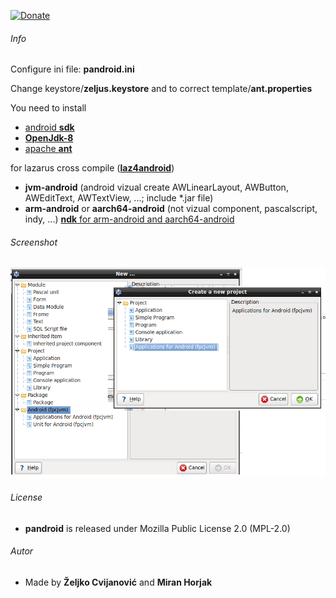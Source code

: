 
[![Donate](https://img.shields.io/badge/Donate-PayPal-green.svg)](https://paypal.me/zeljus?locale.x=en_US)

###### Info
Configure ini file: __pandroid.ini__

Change keystore/__zeljus.keystore__ and to correct template/__ant.properties__


You need to install
- [android __sdk__](https://developer.android.com/studio/releases/platform-tools) 
- [__OpenJdk-8__](https://developers.redhat.com/products/openjdk/download)
- [apache __ant__](http://archive.apache.org/dist/ant/binaries/)

for lazarus cross compile ([__laz4android__](https://sourceforge.net/projects/laz4android/))
- __jvm-android__  (android vizual create AWLinearLayout, AWButton, AWEditText, AWTextView, ...; include *.jar file)     
- __arm-android__ or __aarch64-android__ (not vizual component, pascalscript, indy, ...)
  [__ndk__ for arm-android and aarch64-android ](https://developer.android.com/ndk/downloads) 



###### Screenshot
![GitHub Logo](/images/pandroid.png) 

###### License
- __pandroid__  is released under Mozilla Public License 2.0 (MPL-2.0)

###### Autor
- Made by  __Željko Cvijanović__  and  __Miran Horjak__ 

